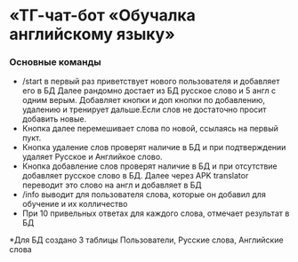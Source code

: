 # «ТГ-чат-бот «Обучалка английскому языку»

### Основные команды

* /start в первый раз приветствует нового пользователя и добавляет его в БД Далее рандомно достает из БД русское слово и 5 англ с одним верым. Добавляет кнопки и доп кнопки по добавлению, удалению и тренирует дальше.Если слов не достаточно просит добавить новые. 
* Кнопка далее перемешивает слова по новой, ссылаясь на первый пукт.
* Кнопка удаление слов проверят наличие в БД и при подтверждении удаляет Русское и Английкое слово.
* Кнопка добавление слов проверят наличие в БД и при отсутствие добавляет русское слово в БД. Далее через APK translator переводит это слово на англ и добавляет в БД
* /info выводит для пользователя слова, которые он добавил для обучение и их колличество 
* При 10 привельных ответах для каждого слова, отмечает результат в БД

*Для БД создано 3 таблицы Пользователи, Русские слова, Английские слова
